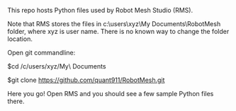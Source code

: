 This repo hosts Python files used by Robot Mesh Studio (RMS).

Note that RMS stores the files in c:\users\xyz\My Documents\RobotMesh folder, where xyz is user name. There is no known way to change the folder location.

Open git commandline:

$cd /c/users/xyz/My\ Documents

$git clone https://github.com/quant911/RobotMesh.git

Here you go! Open RMS and you should see a few sample Python files there.



